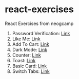 # react-exercises
React Exercises from neogcamp

1. Password Verification: [Link](https://codesandbox.io/s/pswdverification-vlpk0)
2. Like Me: [Link](https://codesandbox.io/s/likeme-8ed05)
3. Add To Cart: [Link](https://codesandbox.io/s/addtocart-ih8ed)
4. Dark Mode: [Link](https://codesandbox.io/s/darkmode-spurc)
5. Counter: [Link](https://codesandbox.io/s/reactcounter-xgxfk)
6. Toast: [Link](https://codesandbox.io/s/toast-ft7um)
7. Basic Card: [Link](https://codesandbox.io/s/basic-card-hdfcf)
8. Switch Tabs: [Link](https://codesandbox.io/s/switchtabs-n4tni)

